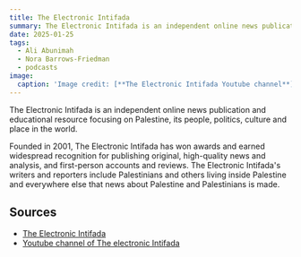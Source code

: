 ```yaml
---
title: The Electronic Intifada
summary: The Electronic Intifada is an independent online news publication and educational resource focusing on Palestine, its people, politics, culture and place in the world.  
date: 2025-01-25
tags:
  - Ali Abunimah
  - Nora Barrows-Friedman
  - podcasts
image:
  caption: 'Image credit: [**The Electronic Intifada Youtube channel**](https://www.youtube.com/@TheElectronicIntifada)'
---
```



The Electronic Intifada is an independent online news publication and educational resource focusing on Palestine, its people, politics, culture and place in the world. 

Founded in 2001, The Electronic Intifada has won awards and earned widespread recognition for publishing original, high-quality news and analysis, and first-person accounts and reviews. The Electronic Intifada's writers and reporters include Palestinians and others living inside Palestine and everywhere else that news about Palestine and Palestinians is made.



## Sources

- [The Electronic Intifada](https://electronicintifada.net/)
- [Youtube channel of The electronic Intifada](https://www.youtube.com/@TheElectronicIntifada)